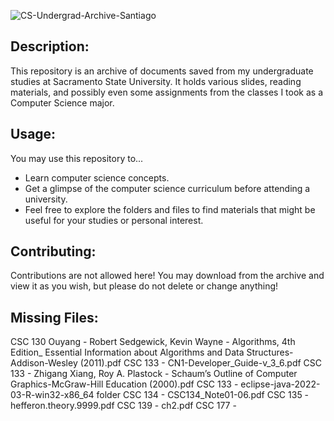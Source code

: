 ![CS-Undergrad-Archive-Santiago](https://github.com/Santiago13225/CS-Undergrad-Archive-Santiago/assets/69102034/1ac3672c-fff6-4f72-bd05-6e2578612438)

## Description:
This repository is an archive of documents saved from my undergraduate studies at Sacramento State University. It holds various slides, reading materials, and possibly even some assignments from the classes I took as a Computer Science major.

## Usage:
You may use this repository to...
- Learn computer science concepts.
- Get a glimpse of the computer science curriculum before attending a university.
- Feel free to explore the folders and files to find materials that might be useful for your studies or personal interest.

## Contributing:
Contributions are not allowed here! You may download from the archive and view it as you wish, but please do not delete or change anything!

## Missing Files:
CSC 130 Ouyang - Robert Sedgewick, Kevin Wayne - Algorithms, 4th Edition_ Essential Information about Algorithms and Data Structures-Addison-Wesley (2011).pdf
CSC 133 - CN1-Developer_Guide-v_3_6.pdf
CSC 133 - Zhigang Xiang, Roy A. Plastock - Schaum’s Outline of Computer Graphics-McGraw-Hill Education (2000).pdf
CSC 133 - eclipse-java-2022-03-R-win32-x86_64 folder
CSC 134 - CSC134_Note01-06.pdf
CSC 135 - hefferon.theory.9999.pdf
CSC 139 - ch2.pdf
CSC 177 - 
